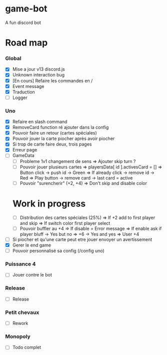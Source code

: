 # game-bot
A fun discord bot

# Road map

### Global
- [X] Mise a jour v13 discord.js
- [X] Unknown interaction bug
- [X] [En cours] Refaire les commandes en /
- [X] Event message
- [X] Traduction
- [ ] Logger

### Uno
- [X] Refaire en slash command
- [X] RemoveCard function ré ajouter dans la config
- [X] Pouvoir faire un retour (cartes spéciales)
- [X] Pouvoir jouer la carte piocher après avoir piocher
- [X] Si trop de carte faire deux, trois pages
- [X] Erreur page
- [ ] GameData
    - [ ] Probleme 1v1 changement de sens 
        => Ajouter skip turn ?
    - [ ] Pouvoir jouer plusieurs cartes
        => playersData[ id ].activesCard = []
        => Button click -> push id -> Green
        => If already click -> remove id -> Red
        => Play button -> remove card -> last card = active
    - [ ] Pouvoir "surencherir" (+2, +4)
        => Don't skip and disable color
    # Work in progress
    - [ ] Distribution des cartes spéciales (25%)
        => If +2 add to first player and skip
        => If switch color first player select
    - [ ] Pouvoir buffler au +4
        => If disable = Error message
        => If enable ask if player bluff
            -> Yes but no => +6
            -> Yes and yes => User +4
- [ ] Si piocher et qu'une carte peut etre jouer envoyer un avertissement
- [X] Gerer le end game
- [ ] Pouvoir personnalisé sa config (/config uno)

### Puissance 4 
- [ ] Jouer contre le bot

### Release
- [ ] Release

### Petit chevaux
- [ ] Rework

### Monopoly
- [ ] Todo complet
